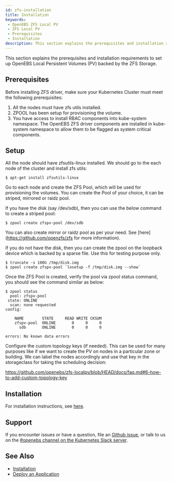 ```yaml
---
id: zfs-installation
title: Installation
keywords:
 - OpenEBS ZFS Local PV
 - ZFS Local PV
 - Prerequisites
 - Installation
description: This section explains the prerequisites and installation requirements to set up OpenEBS Local Persistent Volumes (PV) backed by the ZFS Storage. 
---
```


This section explains the prerequisites and installation requirements to set up OpenEBS Local Persistent Volumes (PV) backed by the ZFS Storage. 

## Prerequisites

Before installing ZFS driver, make sure your Kubernetes Cluster must meet the following prerequisites:

1. All the nodes must have zfs utils installed.
2. ZPOOL has been setup for provisioning the volume.
3. You have access to install RBAC components into kube-system namespace. The OpenEBS ZFS driver components are installed in kube-system namespace to allow them to be flagged as system critical components.

## Setup

All the node should have zfsutils-linux installed. We should go to the each node of the cluster and install zfs utils:

```
$ apt-get install zfsutils-linux
```

Go to each node and create the ZFS Pool, which will be used for provisioning the volumes. You can create the Pool of your choice, it can be striped, mirrored or raidz pool.

If you have the disk (say /dev/sdb), then you can use the below command to create a striped pool:

```
$ zpool create zfspv-pool /dev/sdb
```

You can also create mirror or raidz pool as per your need. See [here](https://github.com/openzfs/zfs for more information).

If you do not have the disk, then you can create the zpool on the loopback device which is backed by a sparse file. Use this for testing purpose only.

```
$ truncate -s 100G /tmp/disk.img
$ zpool create zfspv-pool `losetup -f /tmp/disk.img --show`
```

Once the ZFS Pool is created, verify the pool via zpool status command, you should see the command similar as below:

```
$ zpool status
  pool: zfspv-pool
 state: ONLINE
  scan: none requested
config:

	NAME        STATE     READ WRITE CKSUM
	zfspv-pool  ONLINE       0     0     0
	  sdb       ONLINE       0     0     0

errors: No known data errors
```

Configure the custom topology keys (if needed). This can be used for many purposes like if we want to create the PV on nodes in a particular zone or building. We can label the nodes accordingly and use that key in the storageclass for taking the scheduling decision:

https://github.com/openebs/zfs-localpv/blob/HEAD/docs/faq.md#6-how-to-add-custom-topology-key

## Installation

For installation instructions, see [here](../../quickstart-guide/installation.md).

## Support

If you encounter issues or have a question, file an [Github issue](https://github.com/openebs/openebs/issues/new), or talk to us on the [#openebs channel on the Kubernetes Slack server](https://kubernetes.slack.com/messages/openebs/).

## See Also

- [Installation](../../quickstart-guide/installation.md)
- [Deploy an Application](../../quickstart-guide/deploy-a-test-application.md)
